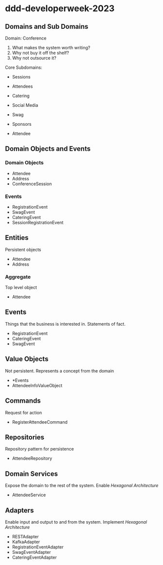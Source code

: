 # ddd-developerweek-2023

## Domains and Sub Domains

Domain: Conference

1. What makes the system worth writing?
2. Why not buy it off the shelf?
3. Why not outsource it?

Core Subdomains:
- Sessions
- Attendees
- Catering
- Social Media
- Swag
- Sponsors

- Attendee

## Domain Objects and Events

### Domain Objects
- Attendee
- Address
- ConferenceSession

### Events
- RegistrationEvent
- SwagEvent
- CateringEvent
- SessionRegistrationEvent

## Entities
Persistent objects
- Attendee
- Address

### Aggregate
Top level object
- Attendee

## Events
Things that the business is interested in.  Statements of fact.
- RegistrationEvent
- CateringEvent
- SwagEvent

## Value Objects
Not persistent.  Represents a concept from the domain
- *Events
- AttendeeInfoValueObject

## Commands
Request for action
- RegisterAttendeeCommand

## Repositories
Repository pattern for persistence
- AttendeeRepository

## Domain Services
Expose the domain to the rest of the system.  Enable *Hexagonal Architecture*
- AttendeeService

## Adapters
Enable input and output to and from the system. Implement *Hexagonal Architecture*
- RESTAdapter
- KafkaAdapter
- RegistrationEventAdapter
- SwagEventAdapter
- CateringEventAdapter
